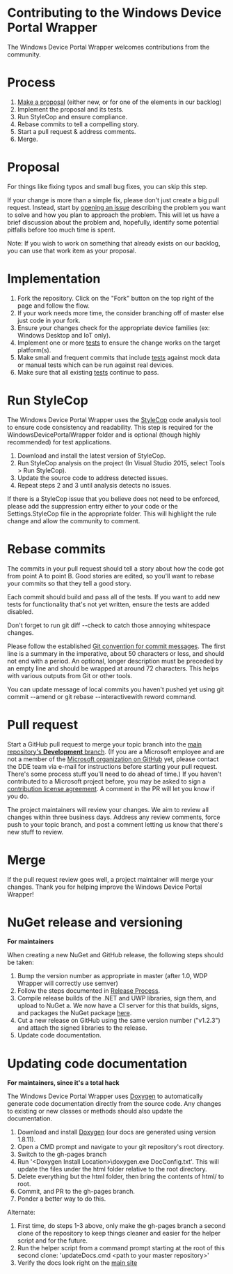# Contributing to the Windows Device Portal Wrapper

The Windows Device Portal Wrapper welcomes contributions from the community.

# Process

1. [Make a proposal](https://github.com/Microsoft/WindowsDevicePortalWrapper/issues) (either new, or for one of the elements in our backlog)
2. Implement the proposal and its tests.
3. Run StyleCop and ensure compliance.
4. Rebase commits to tell a compelling story.
5. Start a pull request & address comments.
6. Merge.

# Proposal

For things like fixing typos and small bug fixes, you can skip this step.

If your change is more than a simple fix, please don't just create a big pull request. 
Instead, start by [opening an issue](https://github.com/Microsoft/WindowsDevicePortalWrapper/issues) describing the problem you want to solve and how you plan to approach the problem. This will let us have a brief discussion about the problem and, hopefully, identify some potential pitfalls before too much time is spent.

Note:  If you wish to work on something that already exists on our backlog, you can use that work item as your proposal.  

# Implementation

1. Fork the repository. Click on the "Fork" button on the top right of the page and follow the flow.
2. If your work needs more time, the consider branching off of master else just code in your fork.
3. Ensure your changes check for the appropriate device families (ex: Windows Desktop and IoT only).
4. Implement one or more [tests](Testing.md) to ensure the change works on the target platform(s).
5. Make small and frequent commits that include [tests](Testing.md) against mock data or manual tests which can be run against real devices.
6. Make sure that all existing [tests](Testing.md) continue to pass.

# Run StyleCop

The Windows Device Portal Wrapper uses the [StyleCop](http://stylecop.codeplex.com) code analysis tool to ensure code consistency and readability. This step is required for the WindowsDevicePortalWrapper folder and is optional (though highly recommended) for test applications.

1. Download and install the latest version of StyleCop.
2. Run StyleCop analysis on the project (In Visual Studio 2015, select Tools > Run StyleCop).
3. Update the source code to address detected issues.
4. Repeat steps 2 and 3 until analysis detects no issues.

If there is a StyleCop issue that you believe does not need to be enforced, please add the suppression entry either to your code or the Settings.StyleCop file in the appropriate folder. This will highlight the rule change and allow the community to comment.

# Rebase commits

The commits in your pull request should tell a story about how the code got from point A to point B. 
Good stories are edited, so you'll want to rebase your commits so that they tell a good story.

Each commit should build and pass all of the tests. 
If you want to add new tests for functionality that's not yet written, ensure the tests are added disabled.

Don't forget to run git diff --check to catch those annoying whitespace changes.
 
Please follow the established [Git convention for commit messages](https://www.git-scm.com/book/en/v2/Distributed-Git-Contributing-to-a-Project#Commit-Guidelines). 
The first line is a summary in the imperative, about 50 characters or less, and should not end with a period. 
An optional, longer description must be preceded by an empty line and should be wrapped at around 72 characters. 
This helps with various outputs from Git or other tools.

You can update message of local commits you haven't pushed yet using git commit --amend or git rebase --interactivewith reword command.

# Pull request

Start a GitHub pull request to merge your topic branch into the [main repository's **Development** branch](https://github.com/Microsoft/WindowsDevicePortalWrapper/tree/Development). 
(If you are a Microsoft employee and are not a member of the [Microsoft organization on GitHub](https://github.com/Microsoft) yet, please contact the DDE team via e-mail for instructions before starting your pull request. There's some process stuff you'll need to do ahead of time.)
If you haven't contributed to a Microsoft project before, you may be asked to sign a [contribution license agreement](https://cla.microsoft.com/). 
A comment in the PR will let you know if you do.

The project maintainers will review your changes. We aim to review all changes within three business days.
Address any review comments, force push to your topic branch, and post a comment letting us know that there's new stuff to review.

# Merge

If the pull request review goes well, a project maintainer will merge your changes. Thank you for helping improve the Windows Device Portal Wrapper!

# NuGet release and versioning

**For maintainers**

When creating a new NuGet and GitHub release, the following steps should be taken:
1. Bump the version number as appropriate in master (after 1.0, WDP Wrapper will correctly use semver)
2. Follow the steps documented in [Release Process](ReleaseProcess.md).
3. Compile release builds of the .NET and UWP libraries, sign them, and upload to NuGet 
  a. We now have a CI server for this that builds, signs, and packages the NuGet package [here](https://microsoft.visualstudio.com/DefaultCollection/OS/_build/index?path=%5C&definitionId=14239).  
4. Cut a new release on GitHub using the same version number ("v1.2.3") and attach the signed libraries to the release. 
5. Update code documentation. 

# Updating code documentation

**For maintainers, since it's a total hack**

The Windows Device Portal Wrapper uses [Doxygen](http://www.stack.nl/~dimitri/doxygen/download.html) to automatically generate code documentation directly from the source code. Any changes to existing or new classes or methods should also update the documentation.

1. Download and install [Doxygen](http://www.stack.nl/~dimitri/doxygen/download.html) (our docs are generated using version 1.8.11).
2. Open a CMD prompt and navigate to your git repository's root directory.
3. Switch to the gh-pages branch
4. Run '\<Doxygen Install Location\>\\doxygen.exe DocConfig.txt'. This will update the files under the html folder relative to the root directory.
5. Delete everything but the html folder, then bring the contents of html/ to root.
6. Commit, and PR to the gh-pages branch. 
7. Ponder a better way to do this.

Alternate:

1. First time, do steps 1-3 above, only make the gh-pages branch a second clone of the repository to keep things cleaner and easier for the helper script and for the future.
2. Run the helper script from a command prompt starting at the root of this second clone: 'updateDocs.cmd \<path to your master repository\>'
3. Verify the docs look right on the [main site](https://microsoft.github.io/WindowsDevicePortalWrapper/)
